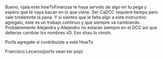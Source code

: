 Bueno, ojala este howToFinanzas te haya servido de algo en tu pega y espero que te vaya bacan en lo que viene. Ser CaDCC requiere tiempo pero vale totalemnte la pena. Y si sientes que le falta algo a este instructivo agregalo, este es un trabajo continuo y que siempre va cambiando. Probablemente Alejandra y Alejandro no estaran siempre en el DCC asi que deberas cambiar los nombres xD. Eso shau lo vimoh.




Porfa agregate si contribuiste a este HowTo

Francisco Lecaros(porfa vean kei pop)
